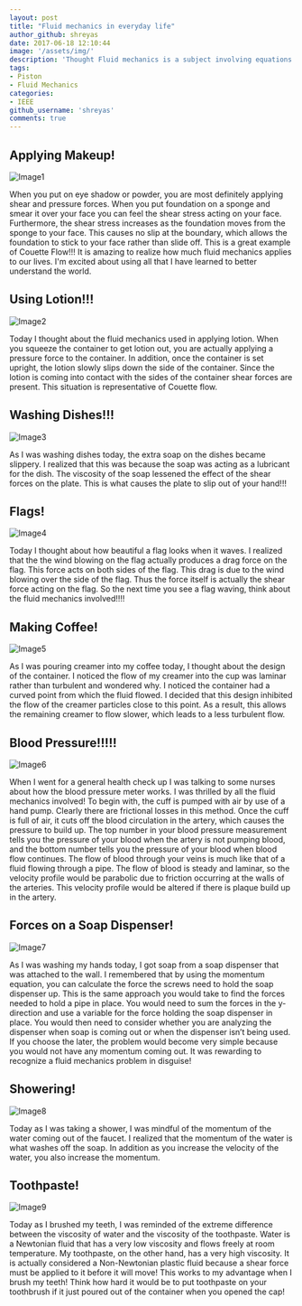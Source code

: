 ```yaml
---
layout: post
title: "Fluid mechanics in everyday life"
author_github: shreyas
date: 2017-06-18 12:10:44
image: '/assets/img/'
description: 'Thought Fluid mechanics is a subject involving equations and complex mathematical formula? Here are some everyday applications which you may not have thought about'
tags:
- Piston
- Fluid Mechanics
categories:
- IEEE
github_username: 'shreyas'
comments: true
---
```

## Applying Makeup!
![Image1](/blog/assets/img/fluid-mech-everyday-life/1.jpg)

When you put on eye shadow or powder, you are most definitely applying shear and pressure forces. When you put foundation on a sponge and smear it over your face you can feel the shear stress acting on your face. Furthermore, the shear stress increases as the foundation moves from the sponge to your face. This causes no slip at the boundary, which allows the foundation to stick to your face rather than slide off. This is a great example of Couette Flow!!! It is amazing to realize how much fluid mechanics applies to our lives. I'm excited about using all that I have learned to better understand the world.

## Using Lotion!!!
![Image2](/blog/assets/img/fluid-mech-everyday-life/2.jpg)

Today I thought about the fluid mechanics used in applying lotion. When you squeeze the container to get lotion out, you are actually applying a pressure force to the container. In addition, once the container is set upright, the lotion slowly slips down the side of the container. Since the lotion is coming into contact with the sides of the container shear forces are present. This situation is representative of Couette flow.

## Washing Dishes!!!
![Image3](/blog/assets/img/fluid-mech-everyday-life/3.jpg)

As I was washing dishes today, the extra soap on the dishes became slippery. I realized that this was because the soap was acting as a lubricant for the dish. The viscosity of the soap lessened the effect of the shear forces on the plate. This is what causes the plate to slip out of your hand!!!

## Flags!
![Image4](/blog/assets/img/fluid-mech-everyday-life/4.jpg)

Today I thought about how beautiful a flag looks when it waves. I realized that the the wind blowing on the flag actually produces a drag force on the flag. This force acts on both sides of the flag. This drag is due to the wind blowing over the side of the flag. Thus the force itself is actually the shear force acting on the flag. So the next time you see a flag waving, think about the fluid mechanics involved!!!!

## Making Coffee!
![Image5](/blog/assets/img/fluid-mech-everyday-life/5.jpg)

As I was pouring creamer into my coffee today, I thought about the design of the container. I noticed the flow of my creamer into the cup was laminar rather than turbulent and wondered why. I noticed the container had a curved point from which the fluid flowed. I decided that this design inhibited the flow of the creamer particles close to this point. As a result, this allows the remaining creamer to flow slower, which leads to a less turbulent flow.

## Blood Pressure!!!!!
![Image6](/blog/assets/img/fluid-mech-everyday-life/6.jpg)

When I went for a general health check up I was talking to some nurses about how the blood pressure meter works. I was thrilled by all the fluid mechanics involved! To begin with, the cuff is pumped with air by use of a hand pump. Clearly there are frictional losses in this method. Once the cuff is full of air, it cuts off the blood circulation in the artery, which causes the pressure to build up. The top number in your blood pressure measurement tells you the pressure of your blood when the artery is not pumping blood, and the bottom number tells you the pressure of your blood when blood flow continues. The flow of blood through your veins is much like that of a fluid flowing through a pipe. The flow of blood is steady and laminar, so the velocity profile would be parabolic due to friction occurring at the walls of the arteries. This velocity profile would be altered if there is plaque build up in the artery.

## Forces on a Soap Dispenser!
![Image7](/blog/assets/img/fluid-mech-everyday-life/7.jpg)

As I was washing my hands today, I got soap from a soap dispenser that was attached to the wall. I remembered that by using the momentum equation, you can calculate the force the screws need to hold the soap dispenser up. This is the same approach you would take to find the forces needed to hold a pipe in place. You would need to sum the forces in the y-direction and use a variable for the force holding the soap dispenser in place. You would then need to consider whether you are analyzing the dispenser when soap is coming out or when the dispenser isn’t being used. If you choose the later, the problem would become very simple because you would not have any momentum coming out. It was rewarding to recognize a fluid mechanics problem in disguise!

## Showering!
![Image8](/blog/assets/img/fluid-mech-everyday-life/8.jpg)

Today as I was taking a shower, I was mindful of the momentum of the water coming out of the faucet. I realized that the momentum of the water is what washes off the soap. In addition as you increase the velocity of the water, you also increase the momentum.

## Toothpaste!
![Image9](/blog/assets/img/fluid-mech-everyday-life/9.jpg)

Today as I brushed my teeth, I was reminded of the extreme difference between the viscosity of water and the viscosity of the toothpaste. Water is a Newtonian fluid that has a very low viscosity and flows freely at room temperature. My toothpaste, on the other hand, has a very high viscosity. It is actually considered a Non-Newtonian plastic fluid because a shear force must be applied to it before it will move! This works to my advantage when I brush my teeth! Think how hard it would be to put toothpaste on your toothbrush if it just poured out of the container when you opened the cap!
